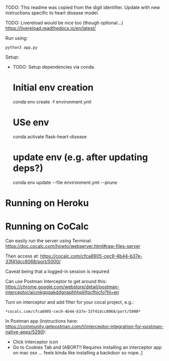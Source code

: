TODO: This readme was copied from the digit identifier. Update with new instructions specific to heart disease model.

TODO: Livereload would be nice too (though optional...)
    https://livereload.readthedocs.io/en/latest/

Run using:

    python3 app.py

Setup:

* TODO: Setup dependencies via conda.

    # Initial env creation
    conda env create -f environment.yml
    # USe env
    conda activate flask-heart-disease
    # update env (e.g. after updating deps?)
    conda env update --file environment.yml --prune


# Running on Heroku



# Running on CoCalc

Can easily run the server using Terminal:
https://doc.cocalc.com/howto/webserver.html#raw-files-server

Then access at:
https://cocalc.com/cfca8905-cec9-4b44-b37e-33f41dcc8068/port/5000/

Caveat being that a logged-in session is required

Can use Postman Interceptor to get around this:
https://chrome.google.com/webstore/detail/postman-interceptor/aicmkgpgakddgnaphhhpliifpcfhicfo?hl=en

Turn on interceptor and add filter for your cocal project, e.g.:

    *cocalc.com/cfca8905-cec9-4b44-b37e-33f41dcc8068/port/5000*

In Postman app (instructions here: https://community.getpostman.com/t/interceptor-integration-for-postman-native-apps/5290):
* Click Interceptor icon
* Go to Cookies Tab and
[ABORT!! Requires installing an interceptor app on mac osx ... feels kinda like installing a backdoor so nope..]
